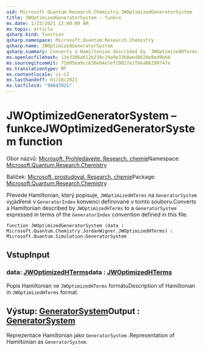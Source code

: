 ```yaml
---
uid: Microsoft.Quantum.Research.Chemistry.JWOptimizedGeneratorSystem
title: JWOptimizedGeneratorSystem – funkce
ms.date: 1/23/2021 12:00:00 AM
ms.topic: article
qsharp.kind: function
qsharp.namespace: Microsoft.Quantum.Research.Chemistry
qsharp.name: JWOptimizedGeneratorSystem
qsharp.summary: Converts a Hamiltonian described by `JWOptimizedHTerms` to a `GeneratorSystem` expressed in terms of the `GeneratorIndex` convention defined in this file.
ms.openlocfilehash: 13e3386a612b238c29a9e3368eed8628e8ed9b66
ms.sourcegitcommit: 71605ea9cc630e84e7ef29027e1f0ea06299747e
ms.translationtype: MT
ms.contentlocale: cs-CZ
ms.lasthandoff: 01/26/2021
ms.locfileid: "98847021"
---
```

# <a name="jwoptimizedgeneratorsystem-function"></a><span data-ttu-id="4ec25-102">JWOptimizedGeneratorSystem – funkce</span><span class="sxs-lookup"><span data-stu-id="4ec25-102">JWOptimizedGeneratorSystem function</span></span>

<span data-ttu-id="4ec25-103">Obor názvů: [Microsoft. Prohledávejte. Research. chemie](xref:Microsoft.Quantum.Research.Chemistry)</span><span class="sxs-lookup"><span data-stu-id="4ec25-103">Namespace: [Microsoft.Quantum.Research.Chemistry](xref:Microsoft.Quantum.Research.Chemistry)</span></span>

<span data-ttu-id="4ec25-104">Balíček: [Microsoft. prostudoval. Research. chemie](https://nuget.org/packages/Microsoft.Quantum.Research.Chemistry)</span><span class="sxs-lookup"><span data-stu-id="4ec25-104">Package: [Microsoft.Quantum.Research.Chemistry](https://nuget.org/packages/Microsoft.Quantum.Research.Chemistry)</span></span>


<span data-ttu-id="4ec25-105">Převede Hamiltonian, který popisuje, `JWOptimizedHTerms` na `GeneratorSystem` vyjádřené v `GeneratorIndex` konvenci definované v tomto souboru.</span><span class="sxs-lookup"><span data-stu-id="4ec25-105">Converts a Hamiltonian described by `JWOptimizedHTerms` to a `GeneratorSystem` expressed in terms of the `GeneratorIndex` convention defined in this file.</span></span>

```qsharp
function JWOptimizedGeneratorSystem (data : Microsoft.Quantum.Chemistry.JordanWigner.JWOptimizedHTerms) : Microsoft.Quantum.Simulation.GeneratorSystem
```


## <a name="input"></a><span data-ttu-id="4ec25-106">Vstup</span><span class="sxs-lookup"><span data-stu-id="4ec25-106">Input</span></span>

### <a name="data--jwoptimizedhterms"></a><span data-ttu-id="4ec25-107">data: [JWOptimizedHTerms](xref:Microsoft.Quantum.Chemistry.JordanWigner.JWOptimizedHTerms)</span><span class="sxs-lookup"><span data-stu-id="4ec25-107">data : [JWOptimizedHTerms](xref:Microsoft.Quantum.Chemistry.JordanWigner.JWOptimizedHTerms)</span></span>

<span data-ttu-id="4ec25-108">Popis Hamiltonian ve `JWOptimizedHTerms` formátu</span><span class="sxs-lookup"><span data-stu-id="4ec25-108">Description of Hamiltonian in `JWOptimizedHTerms` format.</span></span>



## <a name="output--generatorsystem"></a><span data-ttu-id="4ec25-109">Výstup: [GeneratorSystem](xref:Microsoft.Quantum.Simulation.GeneratorSystem)</span><span class="sxs-lookup"><span data-stu-id="4ec25-109">Output : [GeneratorSystem](xref:Microsoft.Quantum.Simulation.GeneratorSystem)</span></span>

<span data-ttu-id="4ec25-110">Reprezentace Hamiltonian jako `GeneratorSystem` .</span><span class="sxs-lookup"><span data-stu-id="4ec25-110">Representation of Hamiltonian as `GeneratorSystem`.</span></span>